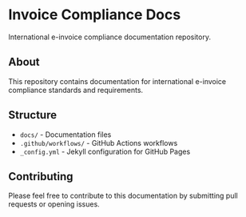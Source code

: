 # Invoice Compliance Docs

International e-invoice compliance documentation repository.

## About

This repository contains documentation for international e-invoice compliance standards and requirements.

## Structure

- `docs/` - Documentation files
- `.github/workflows/` - GitHub Actions workflows
- `_config.yml` - Jekyll configuration for GitHub Pages

## Contributing

Please feel free to contribute to this documentation by submitting pull requests or opening issues.
